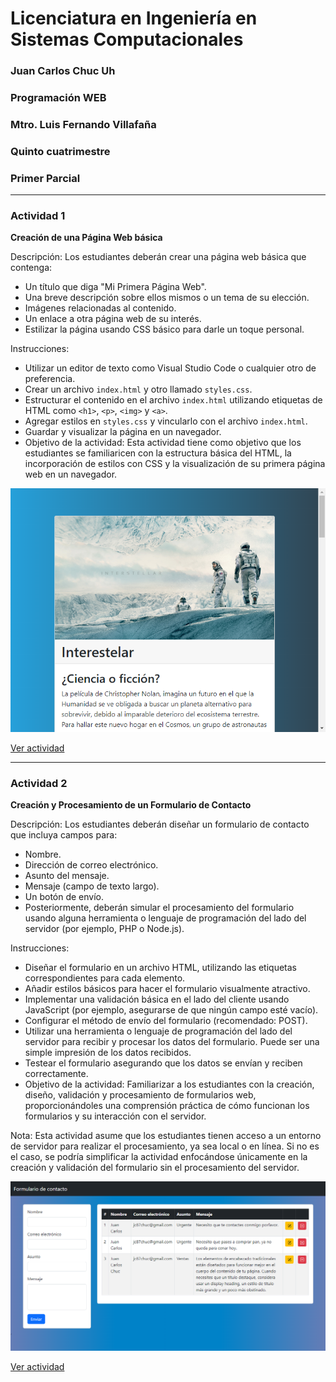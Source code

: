 # Licenciatura en Ingeniería en Sistemas Computacionales 
### Juan Carlos Chuc Uh
### Programación WEB
### Mtro. Luis Fernando Villafaña
### Quinto cuatrimestre
### Primer Parcial
-------------
### Actividad 1

**Creación de una Página Web básica**

Descripción: Los estudiantes deberán crear una página web básica que contenga:

- Un título que diga "Mi Primera Página Web".
- Una breve descripción sobre ellos mismos o un tema de su elección.
- Imágenes relacionadas al contenido.
- Un enlace a otra página web de su interés.
- Estilizar la página usando CSS básico para darle un toque personal.

Instrucciones:

- Utilizar un editor de texto como Visual Studio Code o cualquier otro de preferencia.
- Crear un archivo `index.html` y otro llamado `styles.css`.
- Estructurar el contenido en el archivo `index.html` utilizando etiquetas de HTML como `<h1>`, `<p>`, `<img>` y `<a>`.
- Agregar estilos en `styles.css` y vincularlo con el archivo `index.html`.
- Guardar y visualizar la página en un navegador.
- Objetivo de la actividad: Esta actividad tiene como objetivo que los estudiantes se familiaricen con la estructura básica del HTML, la incorporación de estilos con CSS y la visualización de su primera página web en un navegador.

![](/capturas/web_basica.png)

[Ver actividad](/P1A1%20-%20web_basica)

-------------

### Actividad 2

**Creación y Procesamiento de un Formulario de Contacto**

Descripción: Los estudiantes deberán diseñar un formulario de contacto que incluya campos para:

- Nombre.
- Dirección de correo electrónico.
- Asunto del mensaje.
- Mensaje (campo de texto largo).
- Un botón de envío.
- Posteriormente, deberán simular el procesamiento del formulario usando alguna herramienta o lenguaje de programación del lado del servidor (por ejemplo, PHP o Node.js).

Instrucciones:

- Diseñar el formulario en un archivo HTML, utilizando las etiquetas correspondientes para cada elemento.
- Añadir estilos básicos para hacer el formulario visualmente atractivo.
- Implementar una validación básica en el lado del cliente usando JavaScript (por ejemplo, asegurarse de que ningún campo esté vacío).
- Configurar el método de envío del formulario (recomendado: POST).
- Utilizar una herramienta o lenguaje de programación del lado del servidor para recibir y procesar los datos del formulario. Puede ser una simple impresión de los datos recibidos.
- Testear el formulario asegurando que los datos se envían y reciben correctamente.
- Objetivo de la actividad: Familiarizar a los estudiantes con la creación, diseño, validación y procesamiento de formularios web, proporcionándoles una comprensión práctica de cómo funcionan los formularios y su interacción con el servidor.

Nota: Esta actividad asume que los estudiantes tienen acceso a un entorno de servidor para realizar el procesamiento, ya sea local o en línea. Si no es el caso, se podría simplificar la actividad enfocándose únicamente en la creación y validación del formulario sin el procesamiento del servidor.

![](/capturas/formulario_de_contacto.png)

[Ver actividad](/P1A2%20-%20formulario_de_contacto)
